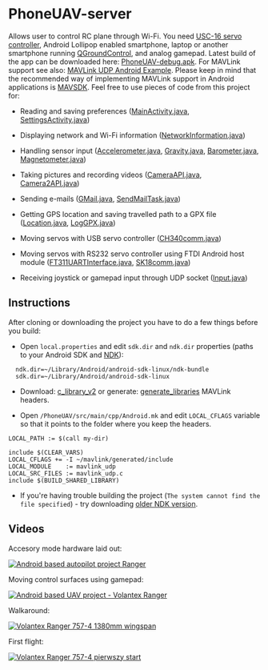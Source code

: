 # PhoneUAV-server
Allows user to control RC plane through Wi-Fi. You need [USC-16 servo controller](https://www.google.com/search?q=USC-16+servo+controller), Android Lollipop enabled smartphone, laptop or another smartphone running [QGroundControl](http://qgroundcontrol.com/), and analog gamepad. Latest build of the app can be downloaded here: [PhoneUAV-debug.apk](build/outputs/apk/debug/PhoneUAV-debug.apk). For MAVLink support see also: [MAVLink UDP Android Example](https://github.com/mareksuma1985/mavlink). Please keep in mind that the recommended way of implementing MAVLink support in Android applications is [MAVSDK](https://mavsdk.mavlink.io/main/en/index.html). Feel free to use pieces of code from this project for:

* Reading and saving preferences ([MainActivity.java](PhoneUAV/src/main/java/pl.bezzalogowe/PhoneUAV/MainActivity.java), [SettingsActivity.java](PhoneUAV/src/main/java/pl.bezzalogowe/PhoneUAV/SettingsActivity.java))

* Displaying network and Wi-Fi information ([NetworkInformation.java](PhoneUAV/src/main/java/pl.bezzalogowe/PhoneUAV/NetworkInformation.java))

* Handling sensor input ([Accelerometer.java](PhoneUAV/src/main/java/pl.bezzalogowe/PhoneUAV/Accelerometer.java),
[Gravity.java](PhoneUAV/src/main/java/pl.bezzalogowe/PhoneUAV/Gravity.java), [Barometer.java](PhoneUAV/src/main/java/pl.bezzalogowe/PhoneUAV/Barometer.java), [Magnetometer.java](PhoneUAV/src/main/java/pl.bezzalogowe/PhoneUAV/Magnetometer.java))

* Taking pictures and recording videos ([CameraAPI.java](PhoneUAV/src/main/java/pl.bezzalogowe/PhoneUAV/CameraAPI.java), [Camera2API.java](PhoneUAV/src/main/java/pl.bezzalogowe/PhoneUAV/Camera2API.java))

* Sending e-mails ([GMail.java](PhoneUAV/src/main/java/pl.bezzalogowe/PhoneUAV/GMail.java), [SendMailTask.java](PhoneUAV/src/main/java/pl.bezzalogowe/PhoneUAV/SendMailTask.java))

* Getting GPS location and saving travelled path to a GPX file ([Location.java](PhoneUAV/src/main/java/pl.bezzalogowe/PhoneUAV/Location.java), [LogGPX.java](PhoneUAV/src/main/java/pl.bezzalogowe/PhoneUAV/LogGPX.java))

* Moving servos with USB servo controller ([CH340comm.java](PhoneUAV/src/main/java/pl.bezzalogowe/PhoneUAV/CH340comm.java))

* Moving servos with RS232 servo controller using FTDI Android host module ([FT311UARTInterface.java](PhoneUAV/src/main/java/pl.bezzalogowe/PhoneUAV/FT311UARTInterface.java), [SK18comm.java](PhoneUAV/src/main/java/pl.bezzalogowe/PhoneUAV/SK18comm.java))

* Receiving joystick or gamepad input through UDP socket ([Input.java](PhoneUAV/src/main/java/pl.bezzalogowe/PhoneUAV/Input.java))


## Instructions
After cloning or downloading the project you have to do a few things before you build:

 - Open `local.properties` and edit `sdk.dir` and `ndk.dir` properties (paths to your Android SDK and [NDK](https://developer.android.com/ndk/downloads)):

```
  ndk.dir=~/Library/Android/android-sdk-linux/ndk-bundle
  sdk.dir=~/Library/Android/android-sdk-linux
```

 - Download: [c_library_v2](https://github.com/mavlink/c_library_v2) or generate: [generate_libraries](https://mavlink.io/en/getting_started/generate_libraries.html) MAVLink headers.

 - Open `/PhoneUAV/src/main/cpp/Android.mk` and edit `LOCAL_CFLAGS` variable so that it points to the folder where you keep the headers.

```
LOCAL_PATH := $(call my-dir)

include $(CLEAR_VARS)
LOCAL_CFLAGS += -I ~/mavlink/generated/include
LOCAL_MODULE    := mavlink_udp
LOCAL_SRC_FILES := mavlink_udp.c
include $(BUILD_SHARED_LIBRARY)
```

 - If you're having trouble building the project (`The system cannot find the file specified`) - try downloading [older NDK version](https://developer.android.com/ndk/downloads/older_releases#ndk-16b-downloads).


## Videos

Accesory mode hardware laid out:

[![Android based autopilot project Ranger](https://i.ytimg.com/vi/sfPRkhOOxt8/hqdefault.jpg)](https://www.youtube.com/watch?v=sfPRkhOOxt8)

Moving control surfaces using gamepad:

[![Android based UAV project - Volantex Ranger](https://i.ytimg.com/vi/5pmLjqFNvdw/hqdefault.jpg)](https://www.youtube.com/watch?v=5pmLjqFNvdw)

Walkaround:

[![Volantex Ranger 757-4 1380mm wingspan](https://i.ytimg.com/vi/EdAMVYBIqLY/hqdefault.jpg)](https://www.youtube.com/watch?v=EdAMVYBIqLY)

First flight:

[![Volantex Ranger 757-4 pierwszy start](https://i.ytimg.com/vi/YN62Xx8k-T4/hqdefault.jpg)](https://www.youtube.com/watch?v=YN62Xx8k-T4)
